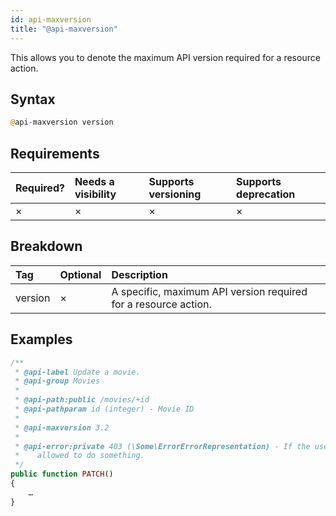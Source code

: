 ```yaml
---
id: api-maxversion
title: "@api-maxversion"
---
```


This allows you to denote the maximum API version required for a resource action.

## Syntax
```php
@api-maxversion version
```

## Requirements

| Required? | Needs a visibility | Supports versioning | Supports deprecation |
| :--- | :--- | :--- | :--- |
| × | × | × | × |

## Breakdown

| Tag | Optional | Description |
| :--- | :--- | :--- |
| version | × | A specific, maximum API version required for a resource action. |

## Examples
```php
/**
 * @api-label Update a movie.
 * @api-group Movies
 *
 * @api-path:public /movies/+id
 * @api-pathparam id (integer) - Movie ID
 *
 * @api-maxversion 3.2
 *
 * @api-error:private 403 (\Some\ErrorErrorRepresentation) - If the user isn't
 *    allowed to do something.
 */
public function PATCH()
{
    …
}
```
